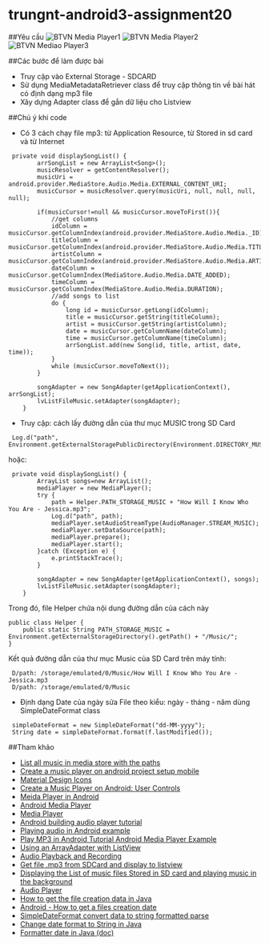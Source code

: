 # trungnt-android3-assignment20
##Yêu cầu
![BTVN Media Player1](http://i477.photobucket.com/albums/rr132/trungepu/13446281_861696833937103_789442249_o_zpsgxlzpwqs.jpg)
![BTVN Media Player2](http://i477.photobucket.com/albums/rr132/trungepu/13461295_861696870603766_1416147647_o_zpsvxpx1bxg.jpg)
![BTVN Mediao Player3](http://i477.photobucket.com/albums/rr132/trungepu/BTVN%20Media%20Player%202_zps3b9i4fax.jpg)

##Các bước để làm được bài
+ Truy cập vào External Storage - SDCARD
+ Sử dụng MediaMetadataRetriever class để truy cập thông tin về bài hát có định dạng mp3 file
+ Xây dựng Adapter class để gắn dữ liệu cho Listview


##Chú ý khi code
+ Có 3 cách chạy file mp3: từ Application Resource, từ Stored in sd card và từ Internet
```
 private void displaySongList() {
        arrSongList = new ArrayList<Song>();
        musicResolver = getContentResolver();
        musicUri = android.provider.MediaStore.Audio.Media.EXTERNAL_CONTENT_URI;
        musicCursor = musicResolver.query(musicUri, null, null, null, null);

        if(musicCursor!=null && musicCursor.moveToFirst()){
            //get columns
            idColumn = musicCursor.getColumnIndex(android.provider.MediaStore.Audio.Media._ID);
            titleColumn = musicCursor.getColumnIndex(android.provider.MediaStore.Audio.Media.TITLE);
            artistColumn = musicCursor.getColumnIndex(android.provider.MediaStore.Audio.Media.ARTIST);
            dateColumn = musicCursor.getColumnIndex(MediaStore.Audio.Media.DATE_ADDED);
            timeColumn = musicCursor.getColumnIndex(MediaStore.Audio.Media.DURATION);
            //add songs to list
            do {
                long id = musicCursor.getLong(idColumn);
                title = musicCursor.getString(titleColumn);
                artist = musicCursor.getString(artistColumn);
                date = musicCursor.getColumnName(dateColumn);
                time = musicCursor.getColumnName(timeColumn);
                arrSongList.add(new Song(id, title, artist, date, time));
            }
            while (musicCursor.moveToNext());
        }

        songAdapter = new SongAdapter(getApplicationContext(), arrSongList);
        lvListFileMusic.setAdapter(songAdapter);
    }

```

+ Truy cập: cách lấy đường dẫn của thư mục MUSIC trong SD Card
```
 Log.d("path", Environment.getExternalStoragePublicDirectory(Environment.DIRECTORY_MUSIC).getPath());
```
hoặc: 
```
 private void displaySongList() {
        ArrayList songs=new ArrayList();
        mediaPlayer = new MediaPlayer();
        try {
            path = Helper.PATH_STORAGE_MUSIC + "How Will I Know Who You Are - Jessica.mp3";
            Log.d("path", path);
            mediaPlayer.setAudioStreamType(AudioManager.STREAM_MUSIC);
            mediaPlayer.setDataSource(path);
            mediaPlayer.prepare();
            mediaPlayer.start();
        }catch (Exception e) {
            e.printStackTrace();
        }

        songAdapter = new SongAdapter(getApplicationContext(), songs);
        lvListFileMusic.setAdapter(songAdapter);
    }

```
Trong đó, file Helper chứa nội dung đường dẫn của cách này
```
public class Helper {
    public static String PATH_STORAGE_MUSIC = Environment.getExternalStorageDirectory().getPath() + "/Music/";
}
```
Kết quả đường dẫn của thư mục Music của SD Card trên máy tính: 
```
 D/path: /storage/emulated/0/Music/How Will I Know Who You Are - Jessica.mp3
 D/path: /storage/emulated/0/Music
```
+ Định dạng Date của ngày sửa File theo kiểu: ngày - tháng - năm dùng SimpleDateFormat class
```
 simpleDateFormat = new SimpleDateFormat("dd-MM-yyyy");
 String date = simpleDateFormat.format(f.lastModified());
```


##Tham khảo
+ [List all music in media store with the paths](http://stackoverflow.com/questions/13568798/list-all-music-in-mediastore-with-the-paths)
+ [Create a music player on android project setup mobile](http://code.tutsplus.com/tutorials/create-a-music-player-on-android-project-setup--mobile-22764)
+ [Material Design Icons](https://materialdesignicons.com/)
+ [Create a Music Player on Android: User Controls](http://code.tutsplus.com/tutorials/create-a-music-player-on-android-user-controls--mobile-22787)
+ [Meida Player in Android](https://developer.android.com/reference/android/media/MediaPlayer.html)
+ [Android Media Player](http://www.tutorialspoint.com/android/android_mediaplayer.htm)
+ [Media Player](https://developer.android.com/guide/topics/media/mediaplayer.html)
+ [Android building audio player tutorial](http://www.androidhive.info/2012/03/android-building-audio-player-tutorial/)
+ [Playing audio in Android example](http://www.javatpoint.com/playing-audio-in-android-example)
+ [Play MP3 in Android Tutorial Android Media Player Example](http://jmsliu.com/2499/play-mp3-in-android-tutorial-android-mediaplayer-example.html)
+ [Using an ArrayAdapter with ListView](https://guides.codepath.com/android/Using-an-ArrayAdapter-with-ListView)
+ [Audio Playback and Recording](https://guides.codepath.com/android/Audio-Playback-and-Recording)
+ [Get file .mp3 from SDCard and display to listview](https://googleandroid4you.wordpress.com/2011/11/16/get-file-from-sdcard-and-display-to-listview/)
+ [Displaying the List of music files Stored in SD card and playing music in the background](http://z4android.blogspot.com/2011/06/displaying-list-of-music-files-stored.html)
+ [Audio Player](http://www.srikanthtechnologies.com/blog/android/audioplayer.aspx)
+ [How to get the file creation data in Java](http://www.mkyong.com/java/how-to-get-the-file-creation-date-in-java/)
+ [Android - How to get a files creation date](http://stackoverflow.com/questions/2389225/android-how-to-get-a-files-creation-date)
+ [SimpleDateFormat convert data to string formatted parse](http://alvinalexander.com/java/simpledateformat-convert-date-to-string-formatted-parse)
+ [Change date format to String in Java](http://stackoverflow.com/questions/4772425/change-date-format-in-a-java-string)
+ [Formatter date in Java (doc)](https://docs.oracle.com/javase/7/docs/api/java/util/Formatter.html)
